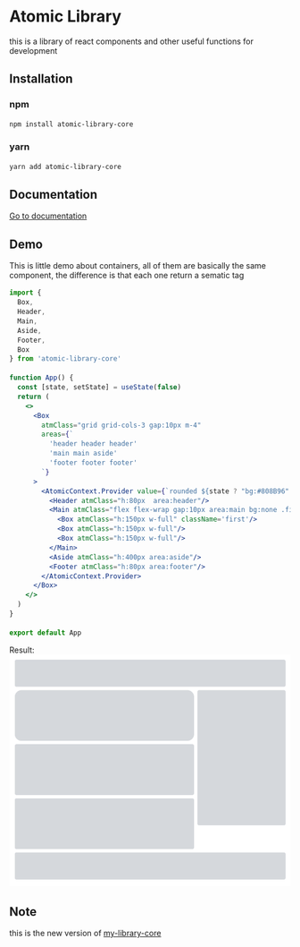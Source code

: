 # Atomic Library
this is a library of react components and other useful functions for development

## Installation

### npm
```bash
npm install atomic-library-core
```
### yarn 
```bash
yarn add atomic-library-core
```
## Documentation
[Go to documentation](https://atomic-library.com/)

## Demo
This is little demo about containers, all of them are basically the same component, the difference is that each one return a sematic tag
```jsx
import {
  Box,
  Header,
  Main,
  Aside,
  Footer,
  Box
} from 'atomic-library-core'

function App() {
  const [state, setState] = useState(false)
  return (
    <>
      <Box 
        atmClass="grid grid-cols-3 gap:10px m-4"
        areas={`
          'header header header'
          'main main aside'
          'footer footer footer'
        `}
      >
        <AtomicContext.Provider value={`rounded ${state ? "bg:#808B96" : "bg:#D5D8DC"}`}>
          <Header atmClass="h:80px  area:header"/>
          <Main atmClass="flex flex-wrap gap:10px area:main bg:none .first{ rounded-5 } ">
            <Box atmClass="h:150px w-full" className='first'/>
            <Box atmClass="h:150px w-full"/>
            <Box atmClass="h:150px w-full"/>
          </Main>
          <Aside atmClass="h:400px area:aside"/>
          <Footer atmClass="h:80px area:footer"/>
        </AtomicContext.Provider>
      </Box>
    </> 
  )
}

export default App
```
Result:
![Screenshot](https://github.com/atomic-library/atomic-library-core/blob/master/src/assets/capture.PNG)
## Note
this is the new version of <a href="https://github.com/my-library-org/my-library-core">my-library-core</a>

